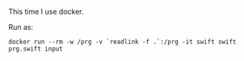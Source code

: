 This time I use docker.


Run as:
```
docker run --rm -w /prg -v `readlink -f .`:/prg -it swift swift prg.swift input
```
